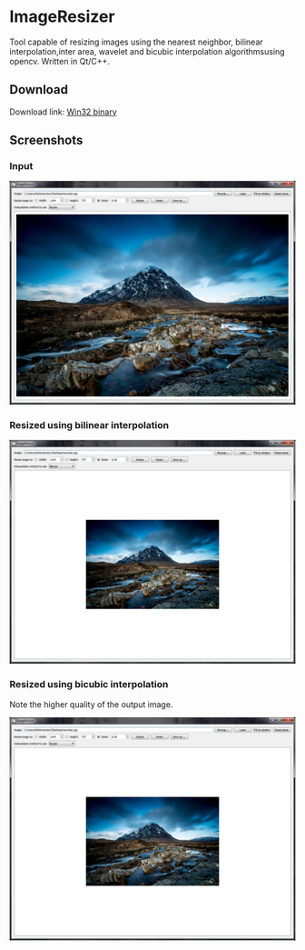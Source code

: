 
# ImageResizer
Tool capable of resizing images using the nearest neighbor, bilinear interpolation,inter area, wavelet and bicubic interpolation algorithmsusing opencv. Written in Qt/C++.

## Download
Download link: [Win32 binary](https://github.com/botir2/RasimGa_ishlov.git)

## Screenshots

### Input
![Screenshot of input](ScreenshotInput.png)

### Resized using bilinear interpolation
![Screenshot of resized image using bilinear interpolation](ScreenshotResizedBilinear.png)

### Resized using bicubic interpolation
Note the higher quality of the output image.  

![Screenshot of resized image using bicubic interpolation](ScreenshotResizedBicubic.png)
